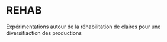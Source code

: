 # REHAB
Expérimentations autour de la réhabilitation de claires pour une diversifiaction des productions
